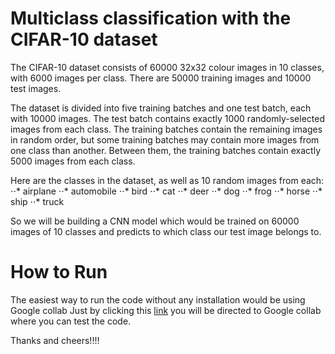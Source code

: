 # Multiclass classification with the CIFAR-10 dataset
The CIFAR-10 dataset consists of 60000 32x32 colour images in 10 classes, with 6000 images per class. There are 50000 training images and 10000 test images. 

The dataset is divided into five training batches and one test batch, each with 10000 images. The test batch contains exactly 1000 randomly-selected images from each class. The training batches contain the remaining images in random order, but some training batches may contain more images from one class than another. Between them, the training batches contain exactly 5000 images from each class. 

Here are the classes in the dataset, as well as 10 random images from each:
⋅⋅* airplane
⋅⋅* automobile
⋅⋅* bird
⋅⋅* cat
⋅⋅* deer
⋅⋅* dog
⋅⋅* frog
⋅⋅* horse
⋅⋅* ship 
⋅⋅* truck

So we will be building a CNN model which would be trained on 60000 images of 10 classes and predicts to which class our test image belongs to.

# How to Run
The easiest way to run the code without any installation would be using Google collab
Just by clicking this [link](https://colab.research.google.com/github/Mjdhsn49/CIFAR-10_Image_Classification_CNN/blob/master/CIFAR10.ipynb)
you will be directed to Google collab where you can test the code.

Thanks and cheers!!!!
